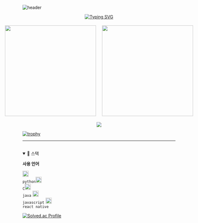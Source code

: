 ![header](https://capsule-render.vercel.app/api?type=waving&color=gradient&height=120&animation=fadeIn&section=footer&text=💻🖱️&fontAlign=80)

<div align="center">

[![Typing SVG](https://readme-typing-svg.herokuapp.com/?color=69C1E9&lines=Welcome,+i'm+Incheol_Park🐯🤖&font=Redressed&size=40)](https://git.io/typing-svg)

<div style="display: flex; justify-content: center; gap: 20px; margin: 20px 0;">
  <div style="flex: 1; text-align: center;">
    <a href="s">
      <img src="https://github-readme-stats.vercel.app/api/top-langs/?username=pic1085&layout=donut&theme=dracula" style="max-width: 100%; width: 300px;" />
    </a>
  </div>
  <div style="flex: 1; text-align: center;">
    <a href="s">
      <img src="https://github-readme-stats.vercel.app/api?username=pic1085&theme=nightowl&show_icons=true" style="max-width: 100%; width: 300px;" />
    </a>
  </div>
</div>

![](./profile-3d-contrib/profile-night-rainbow.svg)

<div align="left">

[![trophy](https://github-profile-trophy.vercel.app/?username=pic1085&theme=flat&column=8)](https://github.com/pic1085/)

---

<br />

<details open>
   
  <summary>🚀 스택</summary>
 
**사용 언어**

<code><img alt="Python" height="20" src="https://cdn.icon-icons.com/icons2/1508/PNG/512/python_104451.png"> python</code><code><img alt="C Language" height="20" src="https://cdn.icon-icons.com/icons2/2415/PNG/512/c_original_logo_icon_146611.png"> C</code><code><img alt="Java" height="20" src="https://cdn.icon-icons.com/icons2/2415/PNG/512/java_original_logo_icon_146458.png"> java</code>
<code><img alt="JavaScript" height="20" src="https://cdn.icon-icons.com/icons2/2415/PNG/512/javascript_original_logo_icon_146314.png"> javascript</code>
<code><img alt="React Native" height="20" src="https://cdn.icon-icons.com/icons2/2415/PNG/512/react_original_logo_icon_146327.png"> react native</code>

[![Solved.ac Profile](http://mazassumnida.wtf/api/v2/generate_badge?boj=incheol2250)](https://solved.ac/incheol2250/)
<br />
